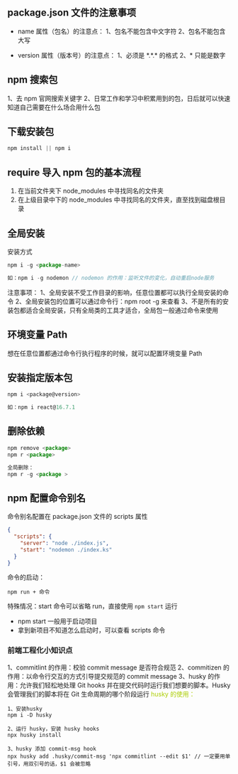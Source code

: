 ## package.json 文件的注意事项
- name 属性（包名）的注意点：
1、包名不能包含中文字符
2、包名不能包含大写

- version 属性（版本号）的注意点：
1、必须是 \*.\*.\* 的格式
2、* 只能是数字

## npm 搜索包
1、去 npm 官网搜索关键字
2、日常工作和学习中积累用到的包，日后就可以快速知道自己需要在什么场合用什么包

## 下载安装包
```javascript
npm install || npm i
```

## require 导入 npm 包的基本流程
1. 在当前文件夹下 node_modules 中寻找同名的文件夹
2. 在上级目录中下的 node_modules 中寻找同名的文件夹，直至找到磁盘根目录

## 全局安装
安装方式
```javascript
npm i -g <package-name>

如：npm i -g nodemon // nodemon 的作用：监听文件的变化，自动重启node服务
```

注意事项：
1、全局安装不受工作目录的影响，任意位置都可以执行全局安装的命令
2、全局安装包的位置可以通过命令行：npm root -g 来查看
3、不是所有的安装包都适合全局安装，只有全局类的工具才适合，全局包一般通过命令来使用


## 环境变量 Path
想在任意位置都通过命令行执行程序的时候，就可以配置环境变量 Path

## 安装指定版本包
```javascript
npm i <package@version>

如：npm i react@16.7.1
```

## 删除依赖
```javascript
npm remove <package>
npm r <package>

全局删除：
npm r -g <package >
```

## npm 配置命令别名
命令别名配置在 package.json 文件的 scripts 属性
```json
{
  "scripts": {
    "server": "node ./index.js",
    "start": "nodemon ./index.ks"
  }
}
```
命令的启动：
```
npm run + 命令
```
特殊情况：start 命令可以省略 run，直接使用 `npm start` 运行

- npm start 一般用于启动项目
- 拿到新项目不知道怎么启动时，可以查看 scripts 命令


### 前端工程化小知识点
1、commitlint 的作用：校验 commit message 是否符合规范
2、commitizen 的作用：以命令行交互的方式引导提交规范的 commit message
3、husky 的作用：允许我们轻松地处理 Git hooks 并在提交代码时运行我们想要的脚本。Husky 会管理我们的脚本将在 Git 生命周期的哪个阶段运行
  <font color="#abcd">husky 的使用：</font>
```
1、安装husky
npm i -D husky

2、运行 husky，安装 husky hooks
npx husky install

3、husky 添加 commit-msg hook
npx husky add .husky/commit-msg 'npx commitlint --edit $1' // 一定要用单引号，用双引号的话，$1 会被忽略
```